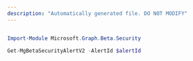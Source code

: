 ```yaml
---
description: "Automatically generated file. DO NOT MODIFY"
---
```


```powershell

Import-Module Microsoft.Graph.Beta.Security

Get-MgBetaSecurityAlertV2 -AlertId $alertId

```